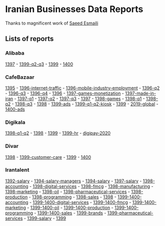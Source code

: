 # Iranian Businesses Data Reports

Thanks to magnificent work of [Saeed Esmaili](https://github.com/saeedesmaili/iranian-businesses-data-reports)

## Lists of reports

### Alibaba

[1397](https://github.com/MahdiMajidzadeh/iranian-businesses-data-reports/blob/main/reports/alibaba-1397.pdf?raw=true) - 
[1399-q2-q3](https://github.com/MahdiMajidzadeh/iranian-businesses-data-reports/blob/main/reports/alibaba-1399-q2-q3.pdf?raw=true) - 
[1399](https://github.com/MahdiMajidzadeh/iranian-businesses-data-reports/blob/main/reports/alibaba-1399.pdf?raw=true) - 
[1400](https://github.com/MahdiMajidzadeh/iranian-businesses-data-reports/blob/main/reports/alibaba-1400.pdf?raw=true)

### CafeBazaar

[1395](https://github.com/MahdiMajidzadeh/iranian-businesses-data-reports/blob/main/reports/cafebazaar-1395.pdf?raw=true) - 
[1396-internet-traffic](https://github.com/MahdiMajidzadeh/iranian-businesses-data-reports/blob/main/reports/cafebazaar-1396-internet-traffic.pdf?raw=true) - 
[1396-mobile-industry-employment](https://github.com/MahdiMajidzadeh/iranian-businesses-data-reports/blob/main/reports/cafebazaar-1396-mobile-industry-employment.pdf?raw=true) - 
[1396-q2](https://github.com/MahdiMajidzadeh/iranian-businesses-data-reports/blob/main/reports/cafebazaar-1396-q2.pdf?raw=true) - 
[1396-q3](https://github.com/MahdiMajidzadeh/iranian-businesses-data-reports/blob/main/reports/cafebazaar-1396-q3.pdf?raw=true) - 
[1396-q4](https://github.com/MahdiMajidzadeh/iranian-businesses-data-reports/blob/main/reports/cafebazaar-1396-q4.pdf?raw=true) - 
[1396](https://github.com/MahdiMajidzadeh/iranian-businesses-data-reports/blob/main/reports/cafebazaar-1396.pdf?raw=true) - 
[1397-games-monetization](https://github.com/MahdiMajidzadeh/iranian-businesses-data-reports/blob/main/reports/cafebazaar-1397-games-monetization.pdf?raw=true) - 
[1397-made-in-iran](https://github.com/MahdiMajidzadeh/iranian-businesses-data-reports/blob/main/reports/cafebazaar-1397-made-in-iran.pdf?raw=true) - 
[1397-q1](https://github.com/MahdiMajidzadeh/iranian-businesses-data-reports/blob/main/reports/cafebazaar-1397-q1.pdf?raw=true) - 
[1397-q2](https://github.com/MahdiMajidzadeh/iranian-businesses-data-reports/blob/main/reports/cafebazaar-1397-q2.pdf?raw=true) - 
[1397-q3](https://github.com/MahdiMajidzadeh/iranian-businesses-data-reports/blob/main/reports/cafebazaar-1397-q3.pdf?raw=true) - 
[1397](https://github.com/MahdiMajidzadeh/iranian-businesses-data-reports/blob/main/reports/cafebazaar-1397.pdf?raw=true) - 
[1398-games](https://github.com/MahdiMajidzadeh/iranian-businesses-data-reports/blob/main/reports/cafebazaar-1398-games.pdf?raw=true) - 
[1398-q1](https://github.com/MahdiMajidzadeh/iranian-businesses-data-reports/blob/main/reports/cafebazaar-1398-q1.pdf?raw=true) - 
[1398-q2](https://github.com/MahdiMajidzadeh/iranian-businesses-data-reports/blob/main/reports/cafebazaar-1398-q2.pdf?raw=true) - 
[1398-q3](https://github.com/MahdiMajidzadeh/iranian-businesses-data-reports/blob/main/reports/cafebazaar-1398-q3.pdf?raw=true) - 
[1398](https://github.com/MahdiMajidzadeh/iranian-businesses-data-reports/blob/main/reports/cafebazaar-1398.pdf?raw=true) - 
[1399-ads](https://github.com/MahdiMajidzadeh/iranian-businesses-data-reports/blob/main/reports/cafebazaar-1399-ads.pdf?raw=true) - 
[1399-q1-q2-kiosk](https://github.com/MahdiMajidzadeh/iranian-businesses-data-reports/blob/main/reports/cafebazaar-1399-q1-q2-kiosk.pdf?raw=true) - 
[1399](https://github.com/MahdiMajidzadeh/iranian-businesses-data-reports/blob/main/reports/cafebazaar-1399.pdf?raw=true) - 
[2019-global](https://github.com/MahdiMajidzadeh/iranian-businesses-data-reports/blob/main/reports/cafebazaar-2019-global.pdf?raw=true) - 
[1400-ads](https://github.com/MahdiMajidzadeh/iranian-businesses-data-reports/blob/main/reports/cafebazaar-ads-report-1400.pdf?raw=true)

### Digikala

[1398-q1-q2](https://github.com/MahdiMajidzadeh/iranian-businesses-data-reports/blob/main/reports/digikala-1398-q1-q2-fa.pdf?raw=true) - 
[1398](https://github.com/MahdiMajidzadeh/iranian-businesses-data-reports/blob/main/reports/digikala-1398.pdf?raw=true) - 
[1399](https://github.com/MahdiMajidzadeh/iranian-businesses-data-reports/blob/main/reports/digikala-1399.pdf?raw=true) - 
[1399-hr](https://github.com/MahdiMajidzadeh/iranian-businesses-data-reports/blob/main/reports/digikala-hr-1399.pdf?raw=true) - 
[digipay-2020](https://github.com/MahdiMajidzadeh/iranian-businesses-data-reports/blob/main/reports/digipay-2020.pdf?raw=true)

### Divar

[1398](https://github.com/MahdiMajidzadeh/iranian-businesses-data-reports/blob/main/reports/divar-1398.pdf?raw=true) - 
[1399-customer-care](https://github.com/MahdiMajidzadeh/iranian-businesses-data-reports/blob/main/reports/divar-1399-customer-care.pdf?raw=true) - 
[1399](https://github.com/MahdiMajidzadeh/iranian-businesses-data-reports/blob/main/reports/divar-1399.pdf?raw=true) - 
[1400](https://github.com/MahdiMajidzadeh/iranian-businesses-data-reports/blob/main/reports/divar-1400.pdf?raw=true)

### Irantalent

[1392-salary](https://github.com/MahdiMajidzadeh/iranian-businesses-data-reports/blob/main/reports/irantalent-1392-salary.pdf?raw=true) - 
[1394-salary-managers](https://github.com/MahdiMajidzadeh/iranian-businesses-data-reports/blob/main/reports/irantalent-1394-salary-managers.pdf?raw=true) - 
[1394-salary](https://github.com/MahdiMajidzadeh/iranian-businesses-data-reports/blob/main/reports/irantalent-1394-salary.pdf?raw=true) - 
[1397-salary](https://github.com/MahdiMajidzadeh/iranian-businesses-data-reports/blob/main/reports/irantalent-1397-salary.pdf?raw=true) - 
[1398-accounting](https://github.com/MahdiMajidzadeh/iranian-businesses-data-reports/blob/main/reports/irantalent-1398-accounting.pdf?raw=true) - 
[1398-digital-services](https://github.com/MahdiMajidzadeh/iranian-businesses-data-reports/blob/main/reports/irantalent-1398-digital-services.pdf?raw=true) - 
[1398-fmcg](https://github.com/MahdiMajidzadeh/iranian-businesses-data-reports/blob/main/reports/irantalent-1398-fmcg.pdf?raw=true) - 
[1398-manufacturing](https://github.com/MahdiMajidzadeh/iranian-businesses-data-reports/blob/main/reports/irantalent-1398-manufacturing.pdf?raw=true) - 
[1398-marketing](https://github.com/MahdiMajidzadeh/iranian-businesses-data-reports/blob/main/reports/irantalent-1398-marketing.pdf?raw=true) - 
[1398-oil](https://github.com/MahdiMajidzadeh/iranian-businesses-data-reports/blob/main/reports/irantalent-1398-oil.pdf?raw=true) - 
[1398-pharmaceutical-services](https://github.com/MahdiMajidzadeh/iranian-businesses-data-reports/blob/main/reports/irantalent-1398-pharmaceutical-services.pdf?raw=true) - 
[1398-production](https://github.com/MahdiMajidzadeh/iranian-businesses-data-reports/blob/main/reports/irantalent-1398-production.pdf?raw=true) - 
[1398-programming](https://github.com/MahdiMajidzadeh/iranian-businesses-data-reports/blob/main/reports/irantalent-1398-programming.pdf?raw=true) - 
[1398-sales](https://github.com/MahdiMajidzadeh/iranian-businesses-data-reports/blob/main/reports/irantalent-1398-sales.pdf?raw=true) - 
[1398](https://github.com/MahdiMajidzadeh/iranian-businesses-data-reports/blob/main/reports/irantalent-1398.pdf?raw=true) - 
[1399-1400-accounting](https://github.com/MahdiMajidzadeh/iranian-businesses-data-reports/blob/main/reports/irantalent-1399-1400-accounting.pdf?raw=true) - 
[1399-1400-digital-services](https://github.com/MahdiMajidzadeh/iranian-businesses-data-reports/blob/main/reports/irantalent-1399-1400-digital-services.pdf?raw=true) - 
[1399-1400-fmcg](https://github.com/MahdiMajidzadeh/iranian-businesses-data-reports/blob/main/reports/irantalent-1399-1400-fmcg.pdf?raw=true) - 
[1399-1400-marketing](https://github.com/MahdiMajidzadeh/iranian-businesses-data-reports/blob/main/reports/irantalent-1399-1400-marketing.pdf?raw=true) - 
[1399-1400-oil](https://github.com/MahdiMajidzadeh/iranian-businesses-data-reports/blob/main/reports/irantalent-1399-1400-oil.pdf?raw=true) - 
[1399-1400-production](https://github.com/MahdiMajidzadeh/iranian-businesses-data-reports/blob/main/reports/irantalent-1399-1400-production.pdf?raw=true) - 
[1399-1400-programming](https://github.com/MahdiMajidzadeh/iranian-businesses-data-reports/blob/main/reports/irantalent-1399-1400-programming.pdf?raw=true) - 
[1399-1400-sales](https://github.com/MahdiMajidzadeh/iranian-businesses-data-reports/blob/main/reports/irantalent-1399-1400-sales.pdf?raw=true) - 
[1399-brands](https://github.com/MahdiMajidzadeh/iranian-businesses-data-reports/blob/main/reports/irantalent-1399-brands.pdf?raw=true) - 
[1399-pharmaceutical-services](https://github.com/MahdiMajidzadeh/iranian-businesses-data-reports/blob/main/reports/irantalent-1399-pharmaceutical-services.pdf?raw=true) - 
[1399-salary](https://github.com/MahdiMajidzadeh/iranian-businesses-data-reports/blob/main/reports/irantalent-1399-salary.pdf?raw=true) - 
[1399](https://github.com/MahdiMajidzadeh/iranian-businesses-data-reports/blob/main/reports/irantalent-1399.pdf?raw=true)

